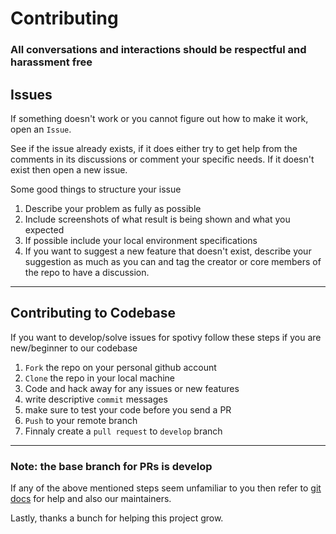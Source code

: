 # Contributing 

### All conversations and interactions should be respectful and harassment free

## Issues
If something doesn't work or you cannot figure out how to make it work, open an ``Issue``.

 See if the issue already exists, if it does either try to get help from the comments in its discussions or comment your specific needs. If it doesn't exist then open a new issue.

Some good things to structure your issue

1. Describe your problem as fully as possible
2. Include screenshots of what result is being shown and what you expected 
3. If possible include your local environment specifications 
4. If you want to suggest a new feature that doesn't exist, describe your suggestion as much as you can and tag the creator or core members of the repo to have a discussion. 
***

## Contributing to Codebase
If you want to develop/solve issues for spotivy follow these steps if you are new/beginner to our codebase

1. `Fork` the repo on your personal github account
2. `Clone` the repo in your local machine 
3. Code and hack away for any issues or new features
4. write descriptive `commit` messages 
5. make sure to test your code before you send a PR
6. `Push` to your remote branch
7. Finnaly create a `pull request` to  ```develop``` branch

***
### Note: the base branch for PRs is **develop**
If any of the above mentioned steps seem unfamiliar to you then refer to [git docs](https://git-scm.com/docs) for help and also our maintainers.

Lastly, thanks a bunch for helping this project grow.




